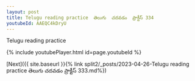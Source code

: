 ```yaml
---
layout: post
title: Telugu reading practice  తెలుగు  చదవడం  ప్రాక్టీస్ 334
youtubeId: AAEQC4kDryU
---
```

 
 
Telugu reading practice
 
 
 
 
 


{% include youtubePlayer.html id=page.youtubeId %}
 
[Next]({{ site.baseurl }}{% link  split2/_posts/2023-04-26-Telugu reading practice  తెలుగు  చదవడం  ప్రాక్టీస్ 333.md%})
 
